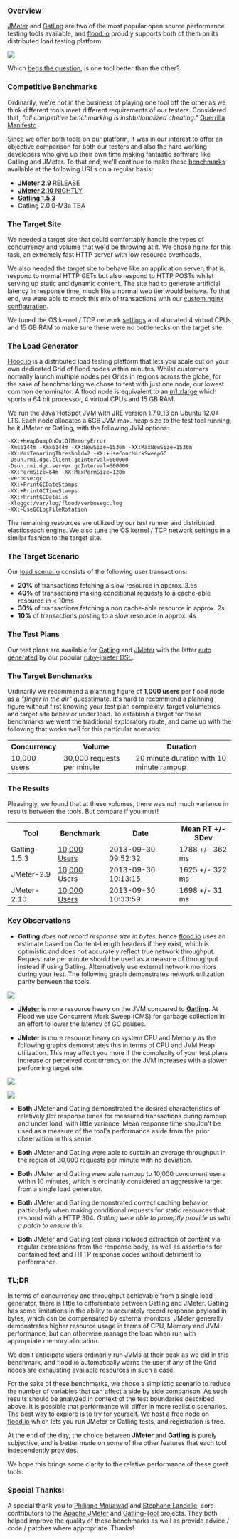 ### Overview

[JMeter](http://jmeter.apache.org/) and [Gatling](http://gatling-tool.org/) are two of the most popular open source performance testing tools available, and [flood.io](https://flood.io) proudly supports both of them on its distributed load testing platform.

![](https://flood.io/assets/feature-jmeter_gatling.jpg)

Which [begs the question](http://en.wikipedia.org/wiki/Begs_the_question), is one tool better than the other?

### Competitive Benchmarks 

Ordinarily, we're not in the business of playing one tool off the other as we think different tools meet different requirements of our testers. Considered that, _"all competitive benchmarking is institutionalized cheating."_ [Guerrilla Manifesto](http://www.perfdynamics.com/Manifesto/gcaprules.html#tth_sEc1.21)

Since we offer both tools on our platform, it was in our interest to offer an objective comparison for both our testers and also the hard working developers who give up their own time making fantastic software like Gatling and JMeter. To that end, we'll continue to make these [benchmarks](https://github.com/flood-io/flood-loadtest) available at the following URLs on a regular basis:

* [__JMeter 2.9__ RELEASE](https://flood.io/benchmarks/jmeter)   
* [__JMeter 2.10__ NIGHTLY](https://flood.io/benchmarks/jmeter?version=-2.10)     
* [__Gatling 1.5.3__](https://flood.io/benchmarks/gatling)  
* Gatling 2.0.0-M3a TBA

### The Target Site

We needed a target site that could comfortably handle the types of concurrency and volume that we'd be throwing at it. We chose [nginx](http://nginx.org/en/) for this task, an extremely fast HTTP server with low resource overheads.

We also needed the target site to behave like an application server; that is, respond to normal HTTP GETs but also respond to HTTP POSTs whilst serving up static and dynamic content. The site had to generate artificial latency in response time, much like a normal web tier would behave. To that end, we were able to mock this mix of transactions with our [custom nginx configuration](https://github.com/flood-io/flood-loadtest/blob/master/sites/sites-enabled-default). 

We tuned the OS kernel / TCP network [settings](https://github.com/flood-io/flood-loadtest/blob/master/sites/os-tuning-mods-nginx.sh) and allocated 4 virtual CPUs and 15 GB RAM to make sure there were no bottlenecks on the target site.

### The Load Generator

[Flood.io](https://flood.io) is a distributed load testing platform that lets you scale out on your own dedicated Grid of flood nodes within minutes. Whilst customers normally launch multiple nodes per Grids in regions across the globe, for the sake of benchmarking we chose to test with just one node, our lowest common denominator. A flood node is equivalent to an [m1.xlarge](http://aws.amazon.com/ec2/instance-types/instance-details/) which sports a 64 bit processor, 4 virtual CPUs and 15 GB RAM.

We run the Java HotSpot JVM with JRE version 1.7.0_13 on Ubuntu 12.04 LTS. Each node allocates a 6GB JVM max. heap size to the test tool running, be it JMeter or Gatling, with the following JVM options:

```
-XX:+HeapDumpOnOutOfMemoryError 
-Xms6144m -Xmx6144m -XX:NewSize=1536m -XX:MaxNewSize=1536m 
-XX:MaxTenuringThreshold=2 -XX:+UseConcMarkSweepGC 
-Dsun.rmi.dgc.client.gcInterval=600000 
-Dsun.rmi.dgc.server.gcInterval=600000 
-XX:PermSize=64m -XX:MaxPermSize=128m 
-verbose:gc 
-XX:+PrintGCDateStamps 
-XX:+PrintGCTimeStamps 
-XX:+PrintGCDetails
-Xloggc:/var/log/flood/verbosegc.log 
-XX:-UseGCLogFileRotation
```

The remaining resources are utilized by our test runner and distributed elasticseach engine. We also tune the OS kernel / TCP network settings in a similar fashion to the target site.

### The Target Scenario

Our [load scenario](https://github.com/flood-io/flood-loadtest/blob/master/benchmarks/spec/scenario.md) consists of the following user transactions:

* __20%__ of transactions fetching a slow resource in approx. 3.5s
* __40%__ of transactions making conditional requests to a cache-able resource in < 10ms
* __30%__ of transactions fetching a non cache-able resource in approx. 2s
* __10%__ of transactions posting to a slow resource in approx. 4s

### The Test Plans

Our test plans are available for [Gatling](https://github.com/flood-io/flood-loadtest/blob/master/benchmarks/spec/gatling.scala) and [JMeter](https://github.com/flood-io/flood-loadtest/blob/master/benchmarks/spec/jmeter.jmx) with the latter [auto generated](https://github.com/flood-io/flood-loadtest/blob/master/benchmarks/spec/jmeter.rb) by our popular [ruby-jmeter DSL](https://github.com/flood-io/ruby-jmeter).

### The Target Benchmarks

Ordinarily we recommend a planning figure of __1,000 users__ per flood node as a _"finger in the air"_ guesstimate. It's hard to recommend a planning figure without first knowing your test plan complexity, target volumetrics and target site behavior under load. To establish a target for these benchmarks we went the traditional exploratory route, and came up with the following that works well for this particular scenario:

<table class="table table-condensed">
  <tr>
    <th>Concurrency</th>
    <th>Volume</th>
    <th>Duration</th>
  </tr>
  <tr>
    <td>10,000 users</td>
    <td>30,000 requests per minute</td>
    <td>20 minute duration with 10 minute rampup</td>
  </tr>
</table>

### The Results

Pleasingly, we found that at these volumes, there was not much variance in results between the tools. But compare if you must!

<table class="table table-condensed">
  <tr>
    <th>Tool</th>
    <th>Benchmark</th>
    <th>Date</th>
    <th>Mean RT +/- SDev</th>
  </tr>
  <tr>
    <td>Gatling-1.5.3</td>
    <td><a href="https://flood.io/e639303fb162ce">10,000 Users</a></td>
    <td>2013-09-30 09:52:32</td>
    <td>1788 +/- 362 ms</td>
  </tr>
  <tr>
    <td>JMeter-2.9</td>
    <td><a href="https://flood.io/e281b0e339fb14">10,000 Users</a></td>
    <td>2013-09-30 10:13:15</td>
    <td>1625 +/- 322 ms</td>
  </tr>
  <tr>
    <td>JMeter-2.10</td>
    <td><a href="https://flood.io/9fde49a2f3d43b">10,000 Users</a></td>
    <td>2013-09-30 10:33:59</td>
    <td>1698 +/- 31 ms</td>
  </tr>
</table>

### Key Observations

* __Gatling__ _does not record response size in bytes_, hence [flood.io](https://flood.io) uses an estimate based on Content-Length headers if they exist, which is optimistic and does not accurately reflect true network throughput. Request rate per minute should be used as a measure of throughput instead if using Gatling. Alternatively use external network monitors during your test. The following graph demonstrates network utilization parity between the tools.

![](https://flood.io/images/blog/benchmark_network.png)

* __[JMeter](https://github.com/flood-io/flood-loadtest/blob/master/benchmarks/results/9fde49a2f3d43b.md)__ is more resource heavy on the JVM compared to __[Gatling](https://github.com/flood-io/flood-loadtest/blob/master/benchmarks/results/e639303fb162ce.md)__. At Flood we use Concurrent Mark Sweep (CMS) for garbage collection in an effort to lower the latency of GC pauses. 

* __JMeter__ is more resource heavy on system CPU and Memory as the following graphs demonstrates this in terms of CPU and JVM Heap utilization. This may affect you more if the complexity of your test plans increase or perceived concurrency on the JVM increases with a slower performing target site.

![](https://flood.io/images/blog/benchmark_cpu.png)

![](https://raw.github.com/flood-io/flood-loadtest/master/benchmarks/results/gc/9fde49a2f3d43b/tenured_size.jpg)

* __Both__ JMeter and Gatling demonstrated the desired characteristics of relatively _flat_ response times for measured transactions during rampup and under load, with little variance. Mean response time shouldn't be used as a measure of the tool's performance aside from the prior observation in this sense.

* __Both__ JMeter and Gatling were able to sustain an average throughput in the region of 30,000 requests per minute with no deviation.

* __Both__ JMeter and Gatling were able rampup to 10,000 concurrent users within 10 minutes, which is ordinarily considered an aggressive target from a single load generator.

* __Both__ JMeter and Gatling demonstrated correct caching behavior, particularly when making conditional requests for static resources that respond with a HTTP 304. _Gatling were able to promptly provide us with a patch to ensure this_.

* __Both__ JMeter and Gatling test plans included extraction of content via regular expressions from the response body, as well as assertions for contained text and HTTP response codes without detriment to performance.

### TL;DR

In terms of concurrency and throughput achievable from a single load generator, there is little to differentiate between Gatling and JMeter. Gatling has some limitations in the ability to accurately record response payload in bytes, which can be compensated by external monitors. JMeter generally demonstrates higher resource usage in terms of CPU, Memory and JVM performance, but can otherwise manage the load when run with appropriate memory allocation.

We don't anticipate users ordinarily run JVMs at their peak as we did in this benchmark, and flood.io automatically warns the user if any of the Grid nodes are exhausting available resources in such a case. 

For the sake of these benchmarks, we chose a simplistic scenario to reduce the number of variables that can affect a side by side comparison. As such results should be analyzed in context of the test boundaries described above. It is possible that performance will differ in more realistic scenarios. The best way to explore is to try for yourself. We host a free node on [flood.io](https://flood.io) which lets you run JMeter or Gatling tests, and registration is free.

At the end of the day, the choice between __JMeter__ and __Gatling__ is purely subjective, and is better made on some of the other features that each tool independently provides. 

We hope this brings some clarity to the relative performance of these great tools.

### Special Thanks!

A special thank you to <a href="http://www.ubikloadpack.com/">Philippe Mouawad</a> and <a href="http://labs.excilys.com/">Stéphane Landelle</a>, core contributors to the [Apache JMeter](http://jmeter.apache.org/) and [Gatling-Tool](http://gatling-tool.org/) projects. They both helped improve the quality of these benchmarks as well as provide advice / code / patches where appropriate. Thanks!

